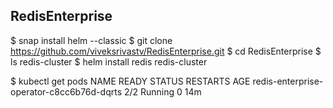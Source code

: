 ## RedisEnterprise
$ snap install helm --classic
$ git clone https://github.com/viveksrivastv/RedisEnterprise.git
$ cd RedisEnterprise
$ ls redis-cluster
$ helm install redis redis-cluster

$ kubectl get pods
NAME                                        READY   STATUS    RESTARTS   AGE
redis-enterprise-operator-c8cc6b76d-dqrts   2/2     Running   0          14m
